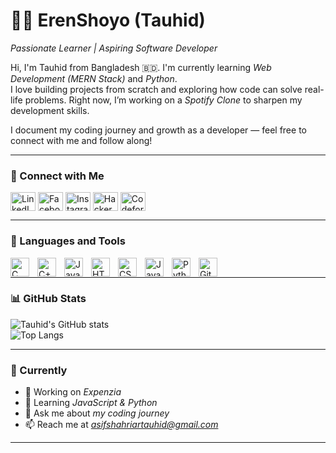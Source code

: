 # 👨‍💻 ErenShoyo (Tauhid)

*Passionate Learner | Aspiring Software Developer*

Hi, I'm Tauhid from Bangladesh 🇧🇩. I'm currently learning *Web Development (MERN Stack)* and *Python*.  
I love building projects from scratch and exploring how code can solve real-life problems. Right now, I’m working on a *Spotify Clone* to sharpen my development skills.  

I document my coding journey and growth as a developer — feel free to connect with me and follow along!

---

### 🔗 Connect with Me
<p align="left">
<a href="https://www.linkedin.com/in/asif-tauhid/" target="blank"><img align="center" src="https://raw.githubusercontent.com/rahuldkjain/github-profile-readme-generator/master/src/images/icons/Social/linked-in-alt.svg" alt="LinkedIn" height="30" width="40" /></a>
<a href="https://www.facebook.com/asifshahriar.tauhid" target="blank"><img align="center" src="https://raw.githubusercontent.com/rahuldkjain/github-profile-readme-generator/master/src/images/icons/Social/facebook.svg" alt="Facebook" height="30" width="40" /></a>
<a href="https://www.instagram.com/_asif_s_tauhid_/" target="blank"><img align="center" src="https://raw.githubusercontent.com/rahuldkjain/github-profile-readme-generator/master/src/images/icons/Social/instagram.svg" alt="Instagram" height="30" width="40" /></a>
<a href="https://www.hackerrank.com/profile/asifshahriartau1" target="blank"><img align="center" src="https://raw.githubusercontent.com/rahuldkjain/github-profile-readme-generator/master/src/images/icons/Social/hackerrank.svg" alt="HackerRank" height="30" width="40" /></a>
<a href="https://codeforces.com/profile/asiftauhid" target="blank"><img align="center" src="https://raw.githubusercontent.com/rahuldkjain/github-profile-readme-generator/master/src/images/icons/Social/codeforces.svg" alt="Codeforces" height="30" width="40" /></a>
</p>

---

### 🧰 Languages and Tools

<img align="left" alt="C" width="30px" style="padding-right:10px;" src="https://cdn.jsdelivr.net/gh/devicons/devicon/icons/c/c-original.svg"/>
<img align="left" alt="C++" width="30px" style="padding-right:10px;" src="https://cdn.jsdelivr.net/gh/devicons/devicon/icons/cplusplus/cplusplus-original.svg"/>
<img align="left" alt="Java" width="30px" style="padding-right:10px;" src="https://cdn.jsdelivr.net/gh/devicons/devicon/icons/java/java-original.svg"/>
<img align="left" alt="HTML" width="30px" style="padding-right:10px;" src="https://cdn.jsdelivr.net/gh/devicons/devicon/icons/html5/html5-original.svg"/>
<img align="left" alt="CSS" width="30px" style="padding-right:10px;" src="https://cdn.jsdelivr.net/gh/devicons/devicon/icons/css3/css3-original.svg"/>
<img align="left" alt="JavaScript" width="30px" style="padding-right:10px;" src="https://cdn.jsdelivr.net/gh/devicons/devicon/icons/javascript/javascript-original.svg"/>
<img align="left" alt="Python" width="30px" style="padding-right:10px;" src="https://cdn.jsdelivr.net/gh/devicons/devicon/icons/python/python-original.svg"/>
<img align="left" alt="GitHub" width="30px" style="padding-right:10px;" src="https://cdn.jsdelivr.net/gh/devicons/devicon/icons/github/github-original.svg"/>
<br />

---

### 📊 GitHub Stats

![Tauhid's GitHub stats](https://github-readme-stats.vercel.app/api?username=ErenShoyo&show_icons=true&theme=gruvbox)  
![Top Langs](https://github-readme-stats.vercel.app/api/top-langs/?username=ErenShoyo&layout=compact&theme=gruvbox)

---

### 🚀 Currently
- 🔭 Working on *Expenzia*
- 🌱 Learning *JavaScript & Python*
- 💬 Ask me about *my coding journey*
- 📫 Reach me at *asifshahriartauhid@gmail.com*

---
